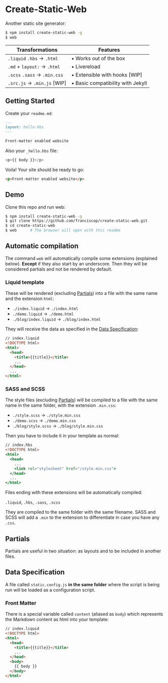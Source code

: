 # Create-Static-Web

Another static site generator:

```bash
$ npm install create-static-web -g
$ web
```

|Transformations                     |Features                             |
|------------------------------------|-------------------------------------|
|`.liquid` `.hbs` → `.html`          |• Works out of the box               |
|`.md` + `layout:` → `.html`         |• Livereload                         |
|`.scss` `.sass` → `.min.css`        |• Extensible with hooks [WIP]        |
|`.src.js` → `.min.js` [WIP]         |• Basic compatibility with Jekyll    |


## Getting Started

Create your `readme.md`:

```md
---
layout: hello.hbs
---

Front-matter enabled website
```

Also your `_hello.hbs` file:

```js
<p>{{ body }}</p>
```

Voila! Your site should be ready to go:

```html
<p>Front-matter enabled website</p>
```


## Demo

Clone this repo and run web:

```bash
$ npm install create-static-web -g
$ git clone https://github.com/franciscop/create-static-web.git
$ cd create-static-web
$ web      # The browser will open with this readme
```


## Automatic compilation

The command `web` will automatically compile some extensions (explained below). **Except** if they also start by an underscore. Then they will be considered partials and not be rendered by default.


### Liquid template

These will be rendered (excluding [Partials](#partials)) into a file with the same name and the extension `html`:

- `./index.liquid` → `./index.html`
- `./demo.liquid` → `./demo.html`
- `./blog/index.liquid` → `./blog/index.html`

They will receive the data as specified in the [Data Specification](#data-specification):

```html
// index.liquid
<!DOCTYPE html>
<html>
  <head>
    <title>{{title}}</title>
    ...
  </head>
  ...
</html>
```



### SASS and SCSS

The style files (excluding [Partials](#partials)) will be compiled to a file with the same name in the same folder, with the extension `.min.css`:

- `./style.scss` → `./style.min.css`
- `./demo.scss` → `./demo.min.css`
- `./blog/style.scss` → `./blog/style.min.css`

Then you have to include it in your template as normal:

```hbs
// index.hbs
<!DOCTYPE html>
<html>
  <head>
    ...
    <link rel="stylesheet" href="/style.min.css">
  </head>
  ...
</html>
```



Files ending with these extensions will be automatically compiled:

`.liquid`, `.hbs`, `.sass`, `.scss`

They are compiled to the same folder with the same filename. SASS and SCSS will add a `.min` to the extension to differentiate in case you have any `.css`.




## Partials

Partials are useful in two situation: as layouts and to be included in another files.




## Data Specification

A file called `static.config.js` **in the same folder** where the script is being run will be loaded as a configuration script.



### Front Matter

There is a special variable called `content` (aliased as `body`) which represents the Markdown content as html into your template:

```html
// index.liquid
<!DOCTYPE html>
<html>
  <head>
    <title>{{title}}</title>
    ...
  </head>
  <body>
    {{ body }}
  </body>
</html>
```
